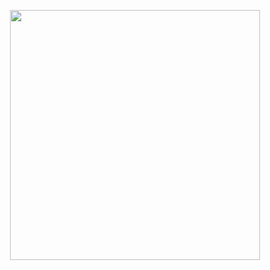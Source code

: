 <p align="center"><img width="400" src="https://c.tenor.com/g05O_S6b0f4AAAAd/capybara-ok-i-pull-up.gif"></p>
